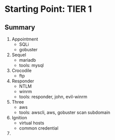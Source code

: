 # Starting Point: TIER 1

## Summary

1. Appointment
    - SQLi
    - gobuster
2. Sequel
    - mariadb
    - tools: mysql
3. Crocodile
    - ftp
4. Responder
    - NTLM
    - winrm
    - tools: responder, john, evil-winrm
5. Three
    - aws
    - tools: awscli, aws, gobuster scan subdomain
6. Ignition
    - virtual hosts
    - common credential
7. 